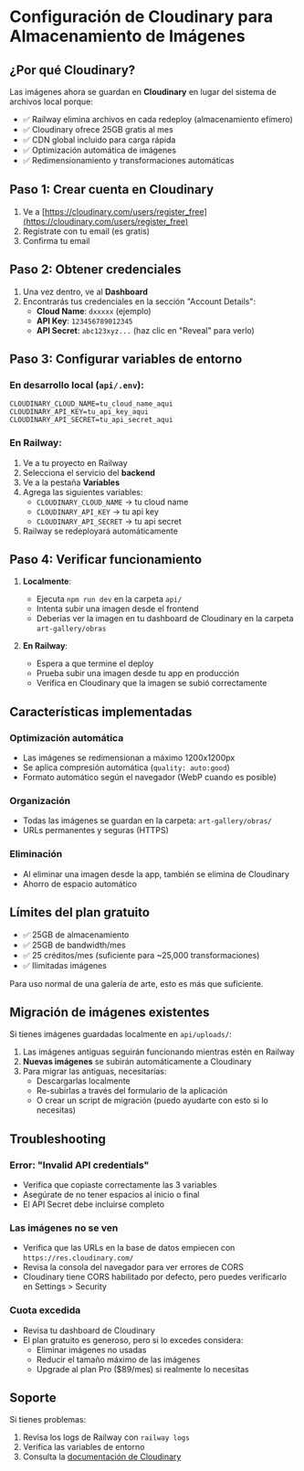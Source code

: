 # Configuración de Cloudinary para Almacenamiento de Imágenes

## ¿Por qué Cloudinary?

Las imágenes ahora se guardan en **Cloudinary** en lugar del sistema de archivos local porque:
- ✅ Railway elimina archivos en cada redeploy (almacenamiento efímero)
- ✅ Cloudinary ofrece 25GB gratis al mes
- ✅ CDN global incluido para carga rápida
- ✅ Optimización automática de imágenes
- ✅ Redimensionamiento y transformaciones automáticas

## Paso 1: Crear cuenta en Cloudinary

1. Ve a [https://cloudinary.com/users/register_free](https://cloudinary.com/users/register_free)
2. Regístrate con tu email (es gratis)
3. Confirma tu email

## Paso 2: Obtener credenciales

1. Una vez dentro, ve al **Dashboard**
2. Encontrarás tus credenciales en la sección "Account Details":
   - **Cloud Name**: `dxxxxx` (ejemplo)
   - **API Key**: `123456789012345`
   - **API Secret**: `abc123xyz...` (haz clic en "Reveal" para verlo)

## Paso 3: Configurar variables de entorno

### En desarrollo local (`api/.env`):

```env
CLOUDINARY_CLOUD_NAME=tu_cloud_name_aqui
CLOUDINARY_API_KEY=tu_api_key_aqui
CLOUDINARY_API_SECRET=tu_api_secret_aqui
```

### En Railway:

1. Ve a tu proyecto en Railway
2. Selecciona el servicio del **backend**
3. Ve a la pestaña **Variables**
4. Agrega las siguientes variables:
   - `CLOUDINARY_CLOUD_NAME` → tu cloud name
   - `CLOUDINARY_API_KEY` → tu api key
   - `CLOUDINARY_API_SECRET` → tu api secret
5. Railway se redeployará automáticamente

## Paso 4: Verificar funcionamiento

1. **Localmente**:
   - Ejecuta `npm run dev` en la carpeta `api/`
   - Intenta subir una imagen desde el frontend
   - Deberías ver la imagen en tu dashboard de Cloudinary en la carpeta `art-gallery/obras`

2. **En Railway**:
   - Espera a que termine el deploy
   - Prueba subir una imagen desde tu app en producción
   - Verifica en Cloudinary que la imagen se subió correctamente

## Características implementadas

### Optimización automática
- Las imágenes se redimensionan a máximo 1200x1200px
- Se aplica compresión automática (`quality: auto:good`)
- Formato automático según el navegador (WebP cuando es posible)

### Organización
- Todas las imágenes se guardan en la carpeta: `art-gallery/obras/`
- URLs permanentes y seguras (HTTPS)

### Eliminación
- Al eliminar una imagen desde la app, también se elimina de Cloudinary
- Ahorro de espacio automático

## Límites del plan gratuito

- ✅ 25GB de almacenamiento
- ✅ 25GB de bandwidth/mes
- ✅ 25 créditos/mes (suficiente para ~25,000 transformaciones)
- ✅ Ilimitadas imágenes

Para uso normal de una galería de arte, esto es más que suficiente.

## Migración de imágenes existentes

Si tienes imágenes guardadas localmente en `api/uploads/`:

1. Las imágenes antiguas seguirán funcionando mientras estén en Railway
2. **Nuevas imágenes** se subirán automáticamente a Cloudinary
3. Para migrar las antiguas, necesitarías:
   - Descargarlas localmente
   - Re-subirlas a través del formulario de la aplicación
   - O crear un script de migración (puedo ayudarte con esto si lo necesitas)

## Troubleshooting

### Error: "Invalid API credentials"
- Verifica que copiaste correctamente las 3 variables
- Asegúrate de no tener espacios al inicio o final
- El API Secret debe incluirse completo

### Las imágenes no se ven
- Verifica que las URLs en la base de datos empiecen con `https://res.cloudinary.com/`
- Revisa la consola del navegador para ver errores de CORS
- Cloudinary tiene CORS habilitado por defecto, pero puedes verificarlo en Settings > Security

### Cuota excedida
- Revisa tu dashboard de Cloudinary
- El plan gratuito es generoso, pero si lo excedes considera:
  - Eliminar imágenes no usadas
  - Reducir el tamaño máximo de las imágenes
  - Upgrade al plan Pro ($89/mes) si realmente lo necesitas

## Soporte

Si tienes problemas:
1. Revisa los logs de Railway con `railway logs`
2. Verifica las variables de entorno
3. Consulta la [documentación de Cloudinary](https://cloudinary.com/documentation)

